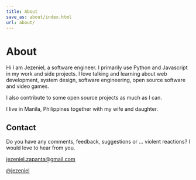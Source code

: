 ```yaml
---
title: About
save_as: about/index.html
url: about/
---
```


# About

Hi I am Jezeniel, a software engineer. I primarily use Python and Javascript
in my work and side projects. I love talking and learning about web development, 
system design, software engineering, open source software and video games.

I also contribute to some open source projects as much as I can.

I live in Manila, Philippines together with my wife and daughter.

## Contact

Do you have any comments, feedback, suggestions or ... violent reactions? 
I would love to hear from you.


<i class="icon icon-mail2"></i><a href="mailto:jezeniel.zapanta@gmail.com" target="_blank"> jezeniel.zapanta@gmail.com </a>

<i class="icon icon-twitter"></i><a href="https://twitter.com/jezeniel" target="_blank"> @jezeniel</a>
